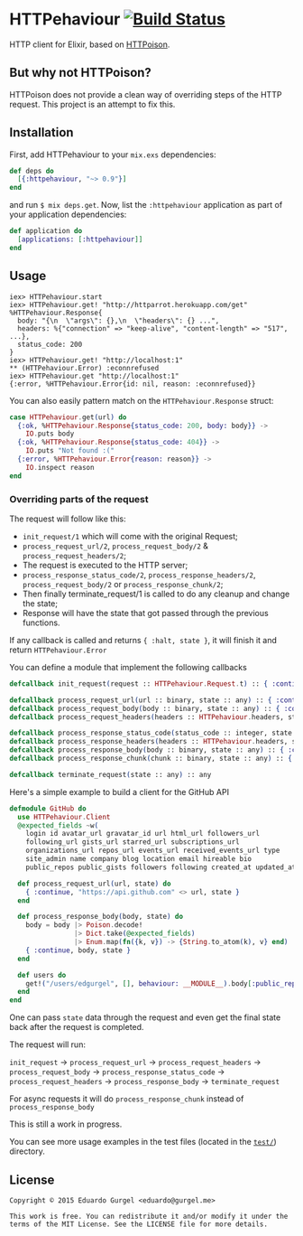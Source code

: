 # HTTPehaviour [![Build Status](https://travis-ci.org/edgurgel/httpehaviour.svg?branch=master)](https://travis-ci.org/edgurgel/httpehaviour)

HTTP client for Elixir, based on [HTTPoison](https://github.com/edgurgel/httpoison).

## But why not HTTPoison?

HTTPoison does not provide a clean way of overriding steps of the HTTP request. This project is an attempt to fix this.

## Installation

First, add HTTPehaviour to your `mix.exs` dependencies:

```elixir
def deps do
  [{:httpehaviour, "~> 0.9"}]
end
```

and run `$ mix deps.get`. Now, list the `:httpehaviour` application as part of your application dependencies:

```elixir
def application do
  [applications: [:httpehaviour]]
end
```

## Usage

```iex
iex> HTTPehaviour.start
iex> HTTPehaviour.get! "http://httparrot.herokuapp.com/get"
%HTTPehaviour.Response{
  body: "{\n  \"args\": {},\n  \"headers\": {} ...",
  headers: %{"connection" => "keep-alive", "content-length" => "517", ...},
  status_code: 200
}
iex> HTTPehaviour.get! "http://localhost:1"
** (HTTPehaviour.Error) :econnrefused
iex> HTTPehaviour.get "http://localhost:1"
{:error, %HTTPehaviour.Error{id: nil, reason: :econnrefused}}
```

You can also easily pattern match on the `HTTPehaviour.Response` struct:

```elixir
case HTTPehaviour.get(url) do
  {:ok, %HTTPehaviour.Response{status_code: 200, body: body}} ->
    IO.puts body
  {:ok, %HTTPehaviour.Response{status_code: 404}} ->
    IO.puts "Not found :("
  {:error, %HTTPehaviour.Error{reason: reason}} ->
    IO.inspect reason
end
```

### Overriding parts of the request

The request will follow like this:

* `init_request/1` which will come with the original Request;
* `process_request_url/2`, `process_request_body/2` & `process_request_headers/2`;
* The request is executed to the HTTP server;
* `process_response_status_code/2`, `process_response_headers/2`, `process_request_body/2` or `process_response_chunk/2`;
* Then finally terminate_request/1 is called to do any cleanup and change the state;
* Response will have the state that got passed through the previous functions.

If any callback is called and returns `{ :halt, state }`, it will finish it and return `HTTPehaviour.Error`

You can define a module that implement the following callbacks

```elixir
defcallback init_request(request :: HTTPehaviour.Request.t) :: { :continue, any } | { :halt, any }

defcallback process_request_url(url :: binary, state :: any) :: { :continue, binary, any } | { :halt, any }
defcallback process_request_body(body :: binary, state :: any) :: { :continue, binary, any } | { :halt, any }
defcallback process_request_headers(headers :: HTTPehaviour.headers, state :: any) :: { :continue, HTTPehaviour.headers, any } | { :halt, any }

defcallback process_response_status_code(status_code :: integer, state :: any) :: { :continue, integer, any } | { :halt, any }
defcallback process_response_headers(headers :: HTTPehaviour.headers, state :: any) :: { :continue, HTTPehaviour.headers, any } | { :halt, any }
defcallback process_response_body(body :: binary, state :: any) :: { :continue, binary, any } | { :halt, any }
defcallback process_response_chunk(chunk :: binary, state :: any) :: { :continue, binary, any } | { :halt, any }

defcallback terminate_request(state :: any) :: any
```

Here's a simple example to build a client for the GitHub API

```elixir
defmodule GitHub do
  use HTTPehaviour.Client
  @expected_fields ~w(
    login id avatar_url gravatar_id url html_url followers_url
    following_url gists_url starred_url subscriptions_url
    organizations_url repos_url events_url received_events_url type
    site_admin name company blog location email hireable bio
    public_repos public_gists followers following created_at updated_at)

  def process_request_url(url, state) do
    { :continue, "https://api.github.com" <> url, state }
  end

  def process_response_body(body, state) do
    body = body |> Poison.decode!
                |> Dict.take(@expected_fields)
                |> Enum.map(fn({k, v}) -> {String.to_atom(k), v} end)
    { :continue, body, state }
  end

  def users do
    get!("/users/edgurgel", [], behaviour: __MODULE__).body[:public_repos]
  end
end
```

One can pass `state` data through the request and even get the final state back after the request is completed.

The request will run:

`init_request` -> `process_request_url` -> `process_request_headers` -> `process_request_body` -> `process_response_status_code` -> `process_request_headers` -> `process_response_body` -> `terminate_request`

For async requests it will do `process_response_chunk` instead of `process_response_body`

This is still a work in progress.

You can see more usage examples in the test files (located in the [`test/`](test)) directory.

## License

    Copyright © 2015 Eduardo Gurgel <eduardo@gurgel.me>

    This work is free. You can redistribute it and/or modify it under the
    terms of the MIT License. See the LICENSE file for more details.
